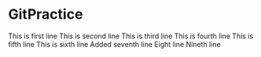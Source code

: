 # GitPractice
This is first line
This is second line
This is third line
This is fourth line
This is fifth line
This is sixth line
Added seventh line
Eight line
Nineth line